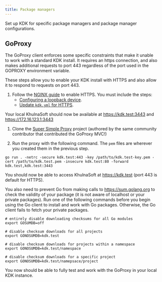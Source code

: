 ```yaml
---
title: Package managers
---
```


Set up KDK for specific package managers and package manager configurations.

## GoProxy

The GoProxy client enforces some specific constraints that make it unable to
work with a standard KDK install. It requires an https connection, and also
makes additional requests to port 443 regardless of the port used in the
GOPROXY environment variable.

These steps allow you to enable your KDK install with HTTPS and also
allow it to respond to requests on port 443.

1. Follow the [NGINX guide](nginx.md) to enable HTTPS. You must include the steps:
   - [Configuring a loopback device](nginx.md#configuring-a-loopback-device-optional).
   - [Update `kdk.yml` for HTTPS](nginx.md#update-kdkyml-for-https-optional).

  Your local KhulnaSoft should now be available at <https://kdk.test:3443> and <https://172.16.123.1:3443>

1. Clone the [Super Simple Proxy](https://khulnasoft.com/firelizzard/super-simple-proxy)
   project (authored by the same community contributor that contributed the GoProxy MVC!)

1. Run the proxy with the following command. The `pem` files are wherever you created
   them in the previous step.

  ```shell
  go run . -netrc -secure kdk.test:443 -key /path/to/kdk.test-key.pem -cert /path/to/kdk.test.pem -insecure kdk.test:80 -forward kdk.test,kdk.test:3443
  ```

You should now be able to access KhulnaSoft at <https://kdk.test> (port 443 is default for HTTPS).

You also need to prevent Go from making calls to <https://sum.golang.org>
to check the validity of your package (it is not aware of localhost or your
private packages). Run one of the following commands before you begin using the
Go client to install and work with Go packages. Otherwise, the Go client fails to fetch your private
packages.

```shell
# entirely disable downloading checksums for all Go modules
export GOSUMDB=off

# disable checksum downloads for all projects
export GONOSUMDB=kdk.test

# disable checksum downloads for projects within a namespace
export GONOSUMDB=kdk.test/namespace

# disable checksum downloads for a specific project
export GONOSUMDB=kdk.test/namepsace/project
```

You now should be able to fully test and work with the GoProxy in your local
KDK instance.
